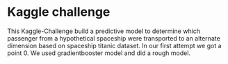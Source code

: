 # Kaggle challenge
This Kaggle-Challenge build a predictive model to determine which passenger from a hypothetical spaceship were transported to an alternate dimension based on spaceship titanic dataset.
In our first attempt we got a point 0. We used gradientbooster model and did a rough model.
